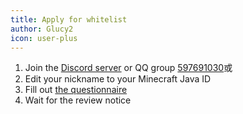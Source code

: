 ```yaml
---
title: Apply for whitelist
author: Glucy2
icon: user-plus
---
```

1. Join the [Discord server](https://discord.gg/Xf3Q3K4CYw) or QQ group [597691030](https://jq.qq.com/?_wv=1027&k=xviUNMJI)或
2. Edit your nickname to your Minecraft Java ID
3. Fill out [the questionnaire](https://wj.qq.com/s2/11337395/02ce/)
4. Wait for the review notice
